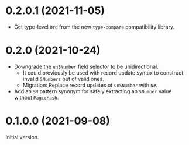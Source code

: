 # 0.2.0.1 (2021-11-05)

* Get type-level `Ord` from the new `type-compare` compatibility library.

# 0.2.0 (2021-10-24)

* Downgrade the `unSNumber` field selector to be unidirectional.
  * It could previously be used with record update syntax to construct invalid
    `SNumbers` out of valid ones.
  * Migration: Replace record updates of `unSNumber` with `N#`.
* Add an `SN` pattern synonym for safely extracting an `SNumber` value without
  `MagicHash`.

# 0.1.0.0 (2021-09-08)

Initial version.
